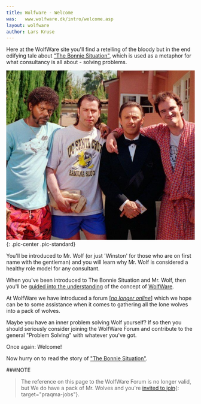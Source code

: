 ```yaml
---
title: Wolfware - Welcome
was:   www.wolfware.dk/intro/welcome.asp
layout: wolfware
author: Lars Kruse
---
```


Here at the WolfWare site you'll find a retelling of the bloody but in the end edifying tale about ["The Bonnie Situation"](/wolfware/intro/bonnie), which is used as a metaphor for what consultancy is all about - solving problems.

![Jimmi, Jules, Vincent and Mr. Wolf](/wolfware/images/jimmi-jules-vincent-wolf.jpg){: .pic-center .pic-standard}

You'll be introduced to Mr. Wolf (or just 'Winston' for those who are on first name with the gentleman) and you will learn why Mr. Wolf is considered a healthy role model for any consultant.

When you've been introduced to The Bonnie Situation and Mr. Wolf, then you'll be [guided into the understanding](/wolfware/intro/interpretation) of the concept of [WolfWare](/wolfware/concept/revelation).

At WolfWare we have introduced a forum [[_no longer online_](/en/wolfware-republished)] which we hope can be to some assistance when it comes to gathering all the lone wolves into a pack of wolves.

Maybe you have an inner problem solving Wolf yourself? If so then you should seriously consider joining the WolfWare Forum and contribute to the general "Problem Solving" with whatever you've got.

Once again: Welcome!

Now hurry on to read the story of ["The Bonnie Situation"](/wolfware/intro/bonnie).

###NOTE
>The reference on this page to the WolfWare Forum is no longer valid, but We do have a pack of Mr. Wolves and you're [invited to join](http://www.praqma.com/jobs){: target="praqma-jobs"}.
